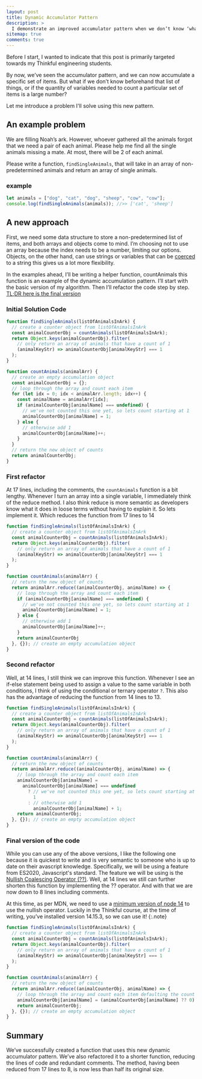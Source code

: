 ```yaml
---
layout: post
title: Dynamic Accumulator Pattern
description: >
  I demonstrate an improved accumulator pattern when we don’t know ‘what’ we are counting yet.
sitemap: true
comments: true
---
```


Before I start, I wanted to indicate that this post is primarily targeted
towards my Thinkful engineering students.

By now, we’ve seen the accumulator pattern, and we can now accumulate a specific
set of items. But what if we don’t know beforehand that list of things, or if
the quantity of variables needed to count a particular set of items is a large
number?

Let me introduce a problem I'll solve using this new pattern.

## An example problem

We are filling Noah’s ark. However, whoever gathered all the animals forgot that
 we need a pair of each animal. Please help me find all the single animals
 missing a mate. At most, there will be 2 of each animal.

Please write a function, `findSingleAnimals`, that will take in an array of
non-predetermined animals and return an array of single animals.

### example

```javascript
let animals = ["dog", "cat", "dog", "sheep", "cow", "cow"];
console.log(findSingleAnimals(animals)); //>> ['cat', 'sheep']
```

## A new approach

First, we need some data structure to store a non-predetermined list of items,
and both arrays and objects come to mind. I’m choosing not to use an array
because the index needs to be a number, limiting our options. Objects, on the
other hand, can use strings or variables that can be
[coerced](https://developer.mozilla.org/en-US/docs/Glossary/Type_coercion) to a
string this gives us a lot more flexibility.

In the examples ahead, I’ll be writing a helper function, countAnimals this
function is an example of the dynamic accumulation pattern. I’ll start with the
basic version of my algorithm. Then I’ll refactor the code step by step.
[TL;DR here is the final version](#final-version-of-the-code)

### Initial Solution Code

```javascript
function findSingleAnimals(listOfAnimalsInArk) {
  // create a counter object from listOfAnimalsInArk
  const animalCounterObj = countAnimals(listOfAnimalsInArk);
  return Object.keys(animalCounterObj).filter(
    // only return an array of animals that have a count of 1
    (animalKeyStr) => animalCounterObj[animalKeyStr] === 1
  );
}

function countAnimals(animalArr) {
  // create an empty accumulation object
  const animalCounterObj = {};
  // loop through the array and count each item
  for (let idx = 0; idx < animalArr.length; idx++) {
    const animalName = animalArr[idx];
    if (animalCounterObj[animalName] === undefined) {
      // we've not counted this one yet, so lets count starting at 1
      animalCounterObj[animalName] = 1;
    } else {
      // otherwise add 1
      animalCounterObj[animalName]++;
    }
  }
  // return the new object of counts
  return animalCounterObj;
}
```

### First refactor
At 17 lines, including the comments, the `countAnimals` function is a bit
lengthy. Whenever I turn an array into a single variable, I immediately think of
the reduce method. I also think reduce is more semantic as developers know what
it does in loose terms without having to explain it. So lets implement it. Which
reduces the function from 17 lines to 14

```javascript
function findSingleAnimals(listOfAnimalsInArk) {
  // create a counter object from listOfAnimalsInArk
  const animalCounterObj = countAnimals(listOfAnimalsInArk);
  return Object.keys(animalCounterObj).filter(
    // only return an array of animals that have a count of 1
    (animalKeyStr) => animalCounterObj[animalKeyStr] === 1
  );
}

function countAnimals(animalArr) {
  // return the new object of counts
  return animalArr.reduce((animalCounterObj, animalName) => {
    // loop through the array and count each item
    if (animalCounterObj[animalName] === undefined) {
      // we've not counted this one yet, so lets count starting at 1
      animalCounterObj[animalName] = 1;
    } else {
      // otherwise add 1
      animalCounterObj[animalName]++;
    }
    return animalCounterObj
  }, {}); // create an empty accumulation object
}
```
### Second refactor

Well, at 14 lines, I still think we can improve this function. Whenever I see an
if-else statement being used to assign a value to the same variable in both
conditions, I think of using the conditional or ternary operator `?`.
This also has the advantage of reducing the function from 14 lines to 13.

```javascript
function findSingleAnimals(listOfAnimalsInArk) {
  // create a counter object from listOfAnimalsInArk
  const animalCounterObj = countAnimals(listOfAnimalsInArk);
  return Object.keys(animalCounterObj).filter(
    // only return an array of animals that have a count of 1
    (animalKeyStr) => animalCounterObj[animalKeyStr] === 1
  );
}

function countAnimals(animalArr) {
  // return the new object of counts
  return animalArr.reduce((animalCounterObj, animalName) => {
    // loop through the array and count each item
    animalCounterObj[animalName] =
      animalCounterObj[animalName] === undefined
        ? // we've not counted this one yet, so lets count starting at 1
          1
        : // otherwise add 1
          animalCounterObj[animalName] + 1;
    return animalCounterObj;
  }, {}); // create an empty accumulation object
}
```
### Final version of the code

While you can use any of the above versions, I like the following one because it
is quickest to write and is very semantic to someone who is up to date on their
avascript knowledge. Specifically, we will be using a feature from ES2020,
Javascript's standard. The feature we will be using is the [Nullish Coalescing Operator (??)](https://developer.mozilla.org/en-US/docs/Web/JavaScript/Reference/Operators/Nullish_coalescing_operator). Well, at 14 lines we still can further shorten this function by implementing the ?? operator. And with that we are now down to 8 lines including comments.

At this time, as per MDN, we need to use a
[minimum version of node 14](https://developer.mozilla.org/en-US/docs/Web/JavaScript/Reference/Operators/Nullish_coalescing_operator#Browser_compatibility)
to use the nullish operator. Luckily in the Thinkful course, at the time of
writing, you’ve installed version 14.15.3, so we can use it!
{:.note}

```javascript
function findSingleAnimals(listOfAnimalsInArk) {
  // create a counter object from listOfAnimalsInArk
  const animalCounterObj = countAnimals(listOfAnimalsInArk);
  return Object.keys(animalCounterObj).filter(
    // only return an array of animals that have a count of 1
    (animalKeyStr) => animalCounterObj[animalKeyStr] === 1
  );
}

function countAnimals(animalArr) {
  // return the new object of counts
  return animalArr.reduce((animalCounterObj, animalName) => {
    // loop through the array and count each item defaulting the count to zero
    animalCounterObj[animalName] = (animalCounterObj[animalName] ?? 0) + 1;
    return animalCounterObj;
  }, {}); // create an empty accumulation object
}
```

## Summary

We’ve successfully created a function that uses this new dynamic accumulator
pattern. We’ve also refactored it to a shorter function, reducing the lines of
code and redundant comments. The method, having been reduced from 17 lines to 8,
is now less than half its original size.

